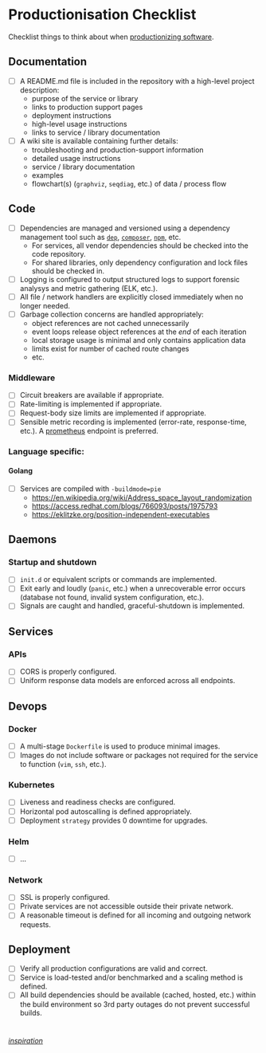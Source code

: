 # Productionisation Checklist

Checklist things to think about when [productionizing software](https://en.wikipedia.org/wiki/Productionisation).

## Documentation

- [ ] A README.md file is included in the repository with a high-level project description:
  * purpose of the service or library
  * links to production support pages
  * deployment instructions
  * high-level usage instructions
  * links to service / library documentation
- [ ] A wiki site is available containing further details:
  * troubleshooting and production-support information
  * detailed usage instructions
  * service / library documentation
  * examples
  * flowchart(s) (`graphviz`, `seqdiag`, etc.) of data / process flow

## Code
- [ ] Dependencies are managed and versioned using a dependency management tool such as [`dep`](https://github.com/golang/dep), [`composer`](https://getcomposer.org/), [`npm`](https://www.npmjs.com/), etc.
  * For services, all vendor dependencies should be checked into the code repository.
  * For shared libraries, only dependency configuration and lock files should be checked in.
- [ ] Logging is configured to output structured logs to support forensic analysys and metric gathering (ELK, etc.).
- [ ] All file / network handlers are explicitly closed immediately when no longer needed.
- [ ] Garbage collection concerns are handled appropriately:
  * object references are not cached unnecessarily
  * event loops release object references at the _end_ of each iteration
  * local storage usage is minimal and only contains application data
  * limits exist for number of cached route changes
  * etc.

### Middleware
- [ ] Circuit breakers are available if appropriate.
- [ ] Rate-limiting is implemented if appropriate.
- [ ] Request-body size limits are implemented if appropriate.
- [ ] Sensible metric recording is implemented (error-rate, response-time, etc.). A [prometheus](https://prometheus.io/) endpoint is preferred.

### Language specific:
#### Golang
- [ ] Services are compiled with `-buildmode=pie`
  * https://en.wikipedia.org/wiki/Address_space_layout_randomization
  * https://access.redhat.com/blogs/766093/posts/1975793
  * https://eklitzke.org/position-independent-executables

## Daemons
### Startup and shutdown
- [ ] `init.d` or equivalent scripts or commands are implemented.
- [ ] Exit early and loudly (`panic`, etc.) when a unrecoverable error occurs (database not found, invalid system configuration, etc.).
- [ ] Signals are caught and handled, graceful-shutdown is implemented.

## Services
### APIs
- [ ] CORS is properly configured.
- [ ] Uniform response data models are enforced across all endpoints.

## Devops
### Docker
- [ ] A multi-stage `Dockerfile` is used to produce minimal images.
- [ ] Images do not include software or packages not required for the service to function (`vim`, `ssh`, etc.).

### Kubernetes
- [ ] Liveness and readiness checks are configured.
- [ ] Horizontal pod autoscalling is defined appropriately.
- [ ] Deployment `strategy` provides 0 downtime for upgrades.

### Helm
- [ ] ...

### Network
- [ ] SSL is properly configured.
- [ ] Private services are not accessible outside their private network.
- [ ] A reasonable timeout is defined for all incoming and outgoing network requests.

## Deployment
- [ ] Verify all production configurations are valid and correct.
- [ ] Service is load-tested and/or benchmarked and a scaling method is defined.
- [ ] All build dependencies should be available (cached, hosted, etc.) within the build environment so 3rd party outages do not prevent successful builds.

#

_[inspiration](https://github.com/bahlo/go-production-checklist)_
